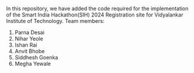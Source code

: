 In this repository, we have added the code required for the implementation of the Smart India Hackathon(SIH) 2024 Registration site for Vidyalankar Institute of Technology.
Team members:
1) Parna Desai
2) Nihar Yeole
3) Ishan Rai
4) Anvit Bhobe
5) Siddhesh Goenka
6) Megha Yewale